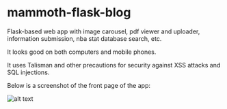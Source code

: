 # mammoth-flask-blog
Flask-based web app with image carousel, pdf viewer and uploader, information submission, nba stat database search, etc.

It looks good on both computers and mobile phones.

It uses Talisman and other precautions for security against XSS attacks and SQL injections.

Below is a screenshot of the front page of the app:


![alt text](https://raw.githubusercontent.com/stephen-wolfe/mammoth-flask-blog/master/mammothflaskblog/static/images/Screenshot_MFB.png)





